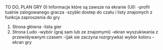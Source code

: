 TO DO, PLAN GRY
0) Informacje które są zawsze na ekranie (UI):
-profil tualnie zalogowanego gracza
-szybki dostep do czatu i listy znajomych z funkcja zaproszenia do gry
1) Strona główna
-lista gier
2) Strona Ludo
-wybór (graj sam lub ze znajomymi)
-ekran wyszukiwania z przewidywanym czasem
-(jak sie zaczyna rozrgrywka) wybór koloru
-ekran gry
